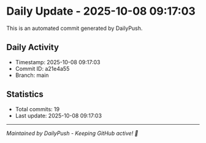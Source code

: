 # Daily Update - 2025-10-08 09:17:03

This is an automated commit generated by DailyPush.

## Daily Activity
- Timestamp: 2025-10-08 09:17:03
- Commit ID: a21e4a55
- Branch: main

## Statistics
- Total commits: 19
- Last update: 2025-10-08 09:17:03

---
*Maintained by DailyPush - Keeping GitHub active! 🚀*
